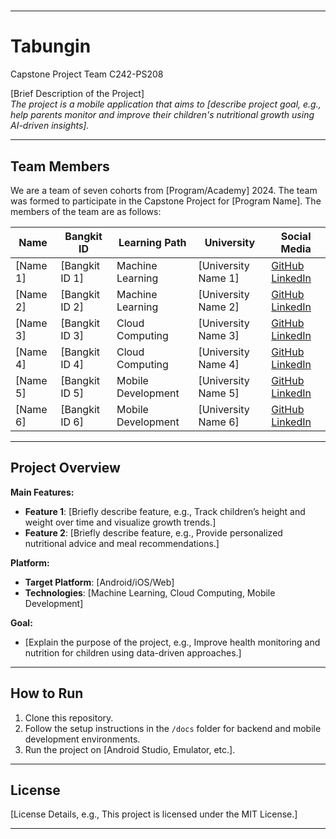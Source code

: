 # 

---

# **Tabungin**
Capstone Project Team C242-PS208 

[Brief Description of the Project]  
_The project is a mobile application that aims to [describe project goal, e.g., help parents monitor and improve their children's nutritional growth using AI-driven insights]._

---

## **Team Members**
We are a team of seven cohorts from [Program/Academy] 2024. The team was formed to participate in the Capstone Project for [Program Name]. The members of the team are as follows:

| **Name**                  | **Bangkit ID**  | **Learning Path**       | **University**                              | **Social Media**                |
|---------------------------|-----------------|-------------------------|--------------------------------------------|----------------------------------|
| [Name 1]                  | [Bangkit ID 1]  | Machine Learning        | [University Name 1]                        | [GitHub](#) [LinkedIn](#)       |
| [Name 2]                  | [Bangkit ID 2]  | Machine Learning        | [University Name 2]                        | [GitHub](#) [LinkedIn](#)       |
| [Name 3]                  | [Bangkit ID 3]  | Cloud Computing         | [University Name 3]                        | [GitHub](#) [LinkedIn](#)       |
| [Name 4]                  | [Bangkit ID 4]  | Cloud Computing         | [University Name 4]                        | [GitHub](#) [LinkedIn](#)       |
| [Name 5]                  | [Bangkit ID 5]  | Mobile Development      | [University Name 5]                        | [GitHub](#) [LinkedIn](#)       |
| [Name 6]                  | [Bangkit ID 6]  | Mobile Development      | [University Name 6]                        | [GitHub](#) [LinkedIn](#)       |

---

## **Project Overview**

**Main Features:**
- **Feature 1**: [Briefly describe feature, e.g., Track children’s height and weight over time and visualize growth trends.]
- **Feature 2**: [Briefly describe feature, e.g., Provide personalized nutritional advice and meal recommendations.]

**Platform:**
- **Target Platform**: [Android/iOS/Web]
- **Technologies**: [Machine Learning, Cloud Computing, Mobile Development]

**Goal:**
- [Explain the purpose of the project, e.g., Improve health monitoring and nutrition for children using data-driven approaches.]

---

## **How to Run**
1. Clone this repository.
2. Follow the setup instructions in the `/docs` folder for backend and mobile development environments.
3. Run the project on [Android Studio, Emulator, etc.].

---

## **License**
[License Details, e.g., This project is licensed under the MIT License.]

---
